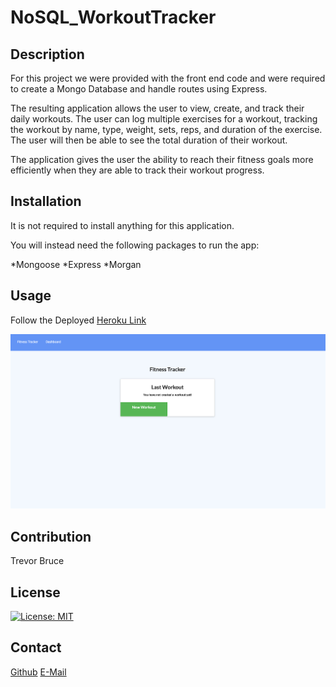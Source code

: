 # NoSQL_WorkoutTracker

## Description

For this project we were provided with the front end code and were required to create a Mongo Database and handle routes using Express. 

The resulting application allows the user to view, create, and track their daily workouts. The user can log multiple exercises for a workout, tracking the workout by name, type, weight, sets, reps, and duration of the exercise. The user will then be able to see the total duration of their workout.

The application gives the user the ability to reach their fitness goals more efficiently when they are able to track their workout progress. 

## Installation

It is not required to install anything for this application.

You will instead need the following packages to run the app:

 *Mongoose
 *Express
 *Morgan

## Usage

Follow the Deployed <a href="https://agile-spire-74922.herokuapp.com/" target="_blank">Heroku Link</a>


![FitnessTracker](/assets/images/fitnesstracker.png "Fitness Tracker Homepage")

## Contribution

Trevor  Bruce

## License

[![License: MIT](https://img.shields.io/badge/License-MIT-yellow.svg)](https://opensource.org/licenses/MIT)

## Contact

<a href="https://github.com/">Github</a>
<a href="mailto:tbnyk03@gmail.com">E-Mail</a>